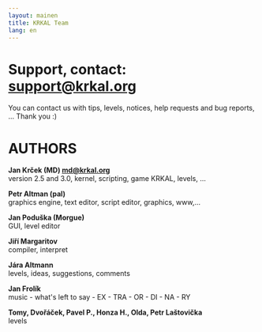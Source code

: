 ```yaml
---
layout: mainen
title: KRKAL Team
lang: en
---
```

# Support, contact: support@krkal.org

You can contact us with tips, levels, notices, help requests 
and bug reports, ... Thank you :)

# AUTHORS

**Jan Krček (MD) md@krkal.org**  
version 2.5 and 3.0, kernel, scripting, game KRKAL, levels, ...

**Petr Altman (pal)**  
graphics engine, text editor, script editor, graphics, www,...

**Jan Poduška (Morgue)**  
GUI, level editor

**Jiří Margaritov**  
compiler, interpret

**Jára Altmann**    
levels, ideas, suggestions, comments

**Jan Frolík**  
music - what's left to say - EX - TRA - OR - DI - NA - RY

**Tomy, Dvořáček, Pavel P., Honza H., Olda, Petr Laštovička**  
levels

